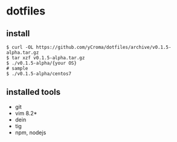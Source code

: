 # dotfiles

## install

```
$ curl -OL https://github.com/yCroma/dotfiles/archive/v0.1.5-alpha.tar.gz
$ tar xzf v0.1.5-alpha.tar.gz
$ ./v0.1.5-alpha/{your OS}
# sample
$ ./v0.1.5-alpha/centos7
```

## installed tools

- git
- vim 8.2*
- dein
- tig
- npm, nodejs

